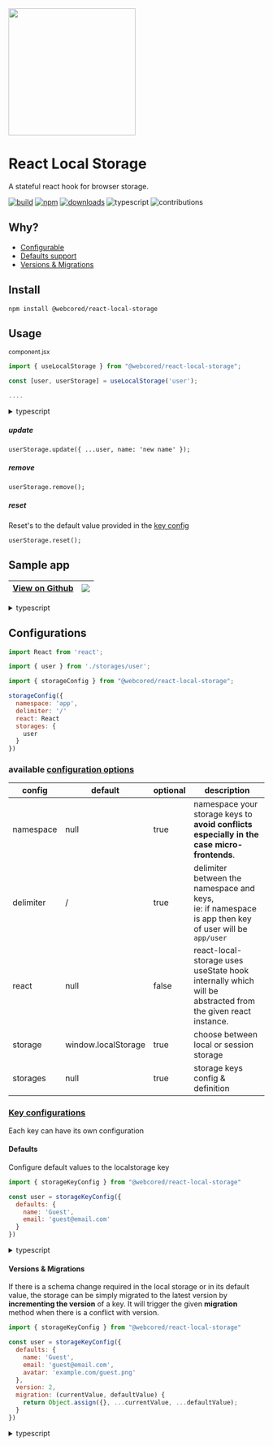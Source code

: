 <img src="https://webcored-assets.netlify.app/react-local-storage.png"  height="250px" />

# React Local Storage

A stateful react hook for browser storage.

[![build](https://github.com/webcored/react-local-storage/actions/workflows/build.yml/badge.svg?branch=main)](https://github.com/webcored/react-local-storage/actions/workflows/build.yml)
[![npm](https://img.shields.io/npm/v/@webcored/react-local-storage?color=%23959DA)](https://www.npmjs.com/package/@webcored/react-local-storage)
[![downloads](https://img.shields.io/npm/dm/@webcored/react-local-storage?color=%23959DA)](https://www.npmjs.com/package/@webcored/react-local-storage)
![typescript](https://img.shields.io/npm/types/typescript)
![contributions](https://img.shields.io/badge/contributions-welcome-%3CCOLOR%3E.svg?style=flat)

## Why?

* [Configurable](https://github.com/webcored/react-local-storage#configurations)
* [Defaults support](https://github.com/webcored/react-local-storage#defaults)
* [Versions & Migrations](https://github.com/webcored/react-local-storage#versions--migrations)

## Install

```
npm install @webcored/react-local-storage
```

## Usage

<small>component.jsx</small>
```js
import { useLocalStorage } from "@webcored/react-local-storage";

const [user, userStorage] = useLocalStorage('user');

....
```

<details><summary>typescript</summary>
<p>

```ts
const [user, userStorage] = useLocalStorage<User>('user');
  
....
```
</p>
</details>

##### update 
```
userStorage.update({ ...user, name: 'new name' });
```

##### remove
```
userStorage.remove();
```

##### reset
Reset's to the default value provided in the [key config](https://github.com/webcored/react-local-storage#defaults)
```
userStorage.reset();
```

## Sample app
 
|<a href="https://github.com/webcored/react-local-storage-app-js" target="_blank">View on Github</a> | <a href="https://codesandbox.io/s/react-local-storage-js-di7we" target="_blank"><img src="https://codesandbox.io/static/img/play-codesandbox.svg"></a>|
| ------------- | ------------- |

<details><summary>typescript</summary>
<p>

|<a href="https://github.com/webcored/react-local-storage-app-ts" target="_blank">View on Github</a>| <a href="https://codesandbox.io/s/react-local-storage-ts-gwye1" target="_blank"><img src="https://codesandbox.io/static/img/play-codesandbox.svg"></a> |
| ------------- | ------------- |
</p>
</details>


## Configurations

```js
import React from 'react';

import { user } from './storages/user';

import { storageConfig } from "@webcored/react-local-storage";

storageConfig({
  namespace: 'app',
  delimiter: '/'
  react: React
  storages: {
    user
  }
})

```
### available [configuration options](https://github.com/webcored/react-local-storage/blob/main/src/types.ts#L9)


| config  | default | optional | description |
| ------------- | ------------- | ------------- | ------------- |
| namespace  | null  | true | namespace your storage keys to <br> **avoid conflicts especially in the case micro-frontends**.
| delimiter  | /  | true |delimiter between the namespace and keys, <br>ie: if namespace is app then key of user will be `app/user`
| react  | null  | false |react-local-storage uses useState hook internally which will be <br> abstracted from the given react instance.
| storage | window.localStorage | true | choose between local or session storage
| storages | null | true | storage keys config & definition


### [Key configurations](https://github.com/webcored/react-local-storage/blob/main/src/types.ts#L3)

Each key can have its own configuration

#### Defaults

Configure default values to the localstorage key

```js
import { storageKeyConfig } from "@webcored/react-local-storage"

const user = storageKeyConfig({
  defaults: {
    name: 'Guest',
    email: 'guest@email.com'
  }
})
```
<details><summary>typescript</summary>
<p>

```ts

import { storageKeyConfig } from "@webcored/react-local-storage"

const user = storageKeyConfig<User>({
  defaults: {
    name: 'Guest',
    email: 'guest@email.com'
  }
})
```
</p>
</details>

#### Versions & Migrations

If there is a schema change required in the local storage or in its default value, the storage can be simply migrated to the latest version by **incrementing the version** of a key.
It will trigger the given **migration** method when there is a conflict with version.


```js
import { storageKeyConfig } from "@webcored/react-local-storage"

const user = storageKeyConfig({
  defaults: {
    name: 'Guest',
    email: 'guest@email.com',
    avatar: 'example.com/guest.png'
  },
  version: 2,
  migration: (currentValue, defaultValue) {
    return Object.assign({}, ...currentValue, ...defaultValue);
  }
})
```
<details><summary>typescript</summary>
<p>

```ts
import { storageKeyConfig } from "@webcored/react-local-storage"

const user = storageKeyConfig<User>({
  defaults: {
    name: 'Guest',
    email: 'guest@email.com',
    avatar: 'example.com/guest.png'
  },
  version: 2,
  migration: (currentValue, defaultValue) {
    return Object.assign({}, ...currentValue, ...defaultValue);
  }
})
```
</p>
</details>

